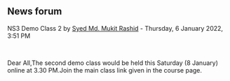 <h2>News forum</h2><a href="https://moodle.cse.buet.ac.bd/user/view.php?id=1878&course=651"></a>
NS3 Demo Class 2
by <a href="https://moodle.cse.buet.ac.bd/user/view.php?id=1878&course=651">Syed Md. Mukit Rashid</a> - Thursday, 6 January 2022, 3:51 PM


 

Dear All,The second demo class would be held this Saturday (8 January) online at 3.30 PM.Join the main class link given in the course page.






